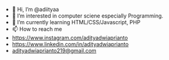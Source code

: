 - 👋 Hi, I’m @adiityaa
- 👀 I’m interested in computer sciene especially Programming.
- 🌱 I’m currently learning HTML/CSS/Javascript, PHP
- 📫 How to reach me
- https://www.instagram.com/adityadwiaprianto
- https://www.linkedin.com/in/adityadwiaprianto
- adityadwiaprianto219@gmail.com

<!---
adiityaa/adiityaa is a ✨ special ✨ repository because its `README.md` (this file) appears on your GitHub profile.
You can click the Preview link to take a look at your changes.
--->
